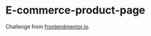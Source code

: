 # E-commerce-product-page

Challenge from <a href="https://www.frontendmentor.io/challenges/ecommerce-product-page-UPsZ9MJp6">frontendmentor.io</a>.
